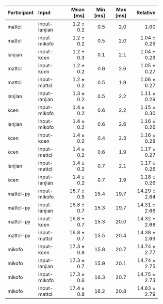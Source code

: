 | Participant | Input | Mean [ms] | Min [ms] | Max [ms] | Relative |
|:---|:---|---:|---:|---:|---:|
| mattcl | input-lanjian | 1.2 ± 0.2 | 0.5 | 2.0 | 1.00 |
| mattcl | input-mikofo | 1.2 ± 0.2 | 0.5 | 2.0 | 1.04 ± 0.25 |
| lanjian | input-kcen | 1.2 ± 0.3 | 0.1 | 2.1 | 1.04 ± 0.29 |
| mattcl | input-kcen | 1.2 ± 0.2 | 0.6 | 2.6 | 1.05 ± 0.27 |
| mattcl | input-mattcl | 1.2 ± 0.2 | 0.5 | 1.9 | 1.06 ± 0.27 |
| lanjian | input-lanjian | 1.3 ± 0.2 | 0.5 | 2.2 | 1.11 ± 0.29 |
| kcen | input-mikofo | 1.4 ± 0.2 | 0.6 | 2.2 | 1.15 ± 0.30 |
| lanjian | input-mikofo | 1.4 ± 0.2 | 0.6 | 2.6 | 1.16 ± 0.26 |
| kcen | input-kcen | 1.4 ± 0.2 | 0.4 | 2.3 | 1.16 ± 0.28 |
| kcen | input-mattcl | 1.4 ± 0.2 | 0.6 | 1.9 | 1.17 ± 0.27 |
| lanjian | input-mattcl | 1.4 ± 0.2 | 0.7 | 2.1 | 1.17 ± 0.26 |
| kcen | input-lanjian | 1.4 ± 0.2 | 0.7 | 1.9 | 1.18 ± 0.26 |
| mattcl-py | input-mikofo | 16.7 ± 0.5 | 15.4 | 19.7 | 14.29 ± 2.64 |
| mattcl-py | input-lanjian | 16.8 ± 0.7 | 15.3 | 19.7 | 14.31 ± 2.66 |
| mattcl-py | input-kcen | 16.8 ± 0.7 | 15.3 | 20.0 | 14.32 ± 2.68 |
| mattcl-py | input-mattcl | 16.8 ± 0.7 | 15.5 | 20.4 | 14.38 ± 2.69 |
| mikofo | input-kcen | 17.3 ± 0.8 | 15.8 | 20.7 | 14.74 ± 2.77 |
| mikofo | input-lanjian | 17.3 ± 0.7 | 15.9 | 20.1 | 14.74 ± 2.75 |
| mikofo | input-mikofo | 17.3 ± 0.6 | 16.3 | 20.7 | 14.75 ± 2.73 |
| mikofo | input-mattcl | 17.4 ± 0.8 | 16.2 | 20.8 | 14.83 ± 2.79 |
